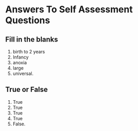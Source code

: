 # Answers To Self Assessment Questions
## Fill in the blanks
1. birth to 2 years
1. Infancy
1. anoxia
1. large
1. universal.

## True or False
1. True
1. True
1. True
1. True
1. False.
